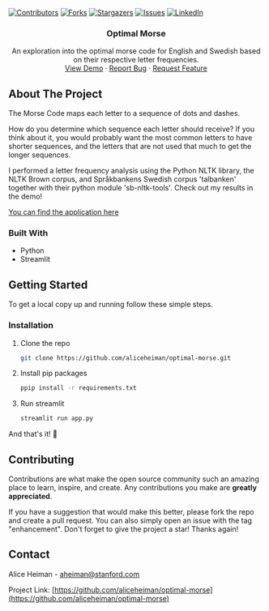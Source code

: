 <!-- PROJECT SHIELDS -->
[![Contributors][contributors-shield]][contributors-url]
[![Forks][forks-shield]][forks-url]
[![Stargazers][stars-shield]][stars-url]
[![Issues][issues-shield]][issues-url]
[![LinkedIn][linkedin-shield]][linkedin-url]

<div align="center">

<h3 align="center">Optimal Morse</h3>

  <p align="center">
    An exploration into the optimal morse code for English and Swedish based on their respective letter frequencies.
    <br />
    <a href="#">View Demo</a>
    ·
    <a href="https://github.com/aliceheiman/optimal-morse/issues">Report Bug</a>
    ·
    <a href="https://github.com/aliceheiman/optimal-morse/issues">Request Feature</a>
  </p>
</div>

<!-- ABOUT THE PROJECT -->
## About The Project

The Morse Code maps each letter to a sequence of dots and dashes.

How do you determine which sequence each letter should receive? If you think about it, you would probably want the most common letters to have shorter sequences, and the letters that are not used that much to get the longer sequences.

I performed a letter frequency analysis using the Python NLTK library, the NLTK Brown corpus, and Språkbankens Swedish corpus 'talbanken' together with their python module 'sb-nltk-tools'. Check out my results in the demo!

[You can find the application here]()

### Built With

* Python
* Streamlit

<!-- GETTING STARTED -->
## Getting Started

To get a local copy up and running follow these simple steps.

### Installation

1. Clone the repo
   ```sh
   git clone https://github.com/aliceheiman/optimal-morse.git
   ```
2. Install pip packages
   ```sh
   ppip install -r requirements.txt
   ```
3. Run streamlit
   ```sh
   streamlit run app.py
   
And that's it! 👏

<!-- CONTRIBUTING -->
## Contributing

Contributions are what make the open source community such an amazing place to learn, inspire, and create. Any contributions you make are **greatly appreciated**.

If you have a suggestion that would make this better, please fork the repo and create a pull request. You can also simply open an issue with the tag "enhancement".
Don't forget to give the project a star! Thanks again!

<!-- CONTACT -->
## Contact

Alice Heiman - aheiman@stanford.com

Project Link: [https://github.com/aliceheiman/optimal-morse](https://github.com/aliceheiman/optimal-morse)

<!-- MARKDOWN LINKS & IMAGES -->
<!-- https://www.markdownguide.org/basic-syntax/#reference-style-links -->
[contributors-shield]: https://img.shields.io/github/contributors/aliceheiman/optimal-morse.svg?style=for-the-badge
[contributors-url]: https://github.com/aliceheiman/optimal-morse/graphs/contributors
[forks-shield]: https://img.shields.io/github/forks/aliceheiman/optimal-morse.svg?style=for-the-badge
[forks-url]: https://github.com/aliceheiman/optimal-morse/network/members
[stars-shield]: https://img.shields.io/github/stars/aliceheiman/optimal-morse.svg?style=for-the-badge
[stars-url]: https://github.com/aliceheiman/optimal-morse/stargazers
[issues-shield]: https://img.shields.io/github/issues/aliceheiman/optimal-morse.svg?style=for-the-badge
[issues-url]: https://github.com/aliceheiman/optimal-morse/issues
[linkedin-shield]: https://img.shields.io/badge/-LinkedIn-black.svg?style=for-the-badge&logo=linkedin&colorB=555
[linkedin-url]: https://www.linkedin.com/in/alice-heiman-311105213/
[font-image]: assets/front-page.png
[practice-image]: assets/practice.png
